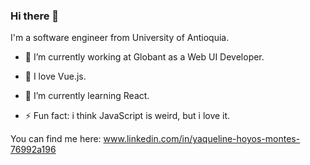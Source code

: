 ### Hi there 👋

I'm a software engineer from University of Antioquia.

- 🏢 I’m currently working at Globant as a Web UI Developer.
- 💚 I love Vue.js.
- 🌱 I’m currently learning React.


- ⚡ Fun fact: i think JavaScript is weird, but i love it.


You can find me here: www.linkedin.com/in/yaqueline-hoyos-montes-76992a196

<!--
**yaquelinehoyos/yaquelinehoyos** is a ✨ _special_ ✨ repository because its `README.md` (this file) appears on your GitHub profile.

Here are some ideas to get you started:

- 🔭 I’m currently working on ...
- 🌱 I’m currently learning ...
- 👯 I’m looking to collaborate on ...
- 🤔 I’m looking for help with ...
- 💬 Ask me about ...
- 📫 How to reach me: ...
- 😄 Pronouns: ...
- ⚡ Fun fact: ...
-->
